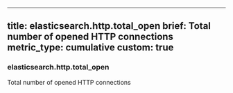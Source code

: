 
---
title: elasticsearch.http.total_open
brief: Total number of opened HTTP connections
metric_type: cumulative
custom: true
---
### elasticsearch.http.total_open

Total number of opened HTTP connections
